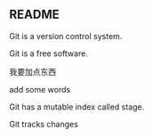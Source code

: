 ## README

Git is a version control system.

Git is a free software.

我要加点东西

add some words

Git has a mutable index called stage.

Git tracks changes
